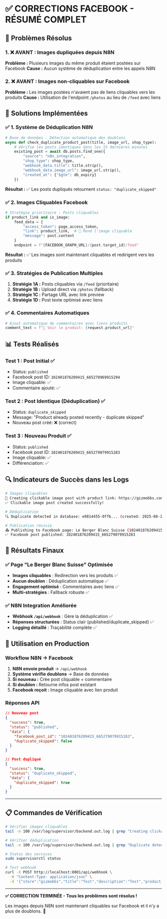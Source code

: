 # ✅ CORRECTIONS FACEBOOK - RÉSUMÉ COMPLET

## 🎯 Problèmes Résolus

### 1. ❌ AVANT : Images dupliquées depuis N8N
**Problème :** Plusieurs images du même produit étaient postées sur Facebook
**Cause :** Aucun système de déduplication entre les appels N8N

### 2. ❌ AVANT : Images non-cliquables sur Facebook  
**Problème :** Les images postées n'avaient pas de liens cliquables vers les produits
**Cause :** Utilisation de l'endpoint `/photos` au lieu de `/feed` avec liens

## 🚀 Solutions Implémentées

### ✅ 1. Système de Déduplication N8N
```python
# Base de données - Détection automatique des doublons
async def check_duplicate_product_post(title, image_url, shop_type):
    # Vérifie les posts identiques dans les 15 dernières minutes
    existing_post = await db.posts.find_one({
        "source": "n8n_integration",
        "shop_type": shop_type,
        "webhook_data.title": title.strip(),
        "webhook_data.image_url": image_url.strip(),
        "created_at": {"$gte": db_expiry}
    })
```

**Résultat :** ✅ Les posts dupliqués retournent `status: "duplicate_skipped"`

### ✅ 2. Images Cliquables Facebook
```python
# Stratégie prioritaire : Posts cliquables
if product_link and is_image:
    feed_data = {
        "access_token": page_access_token,
        "link": product_link,  # 🔗 Rend l'image cliquable
        "message": post.content
    }
    endpoint = f"{FACEBOOK_GRAPH_URL}/{post.target_id}/feed"
```

**Résultat :** ✅ Les images sont maintenant cliquables et redirigent vers les produits

### ✅ 3. Stratégies de Publication Multiples
1. **Stratégie 1A :** Posts cliquables via `/feed` (prioritaire)
2. **Stratégie 1B :** Upload direct via `/photos` (fallback)  
3. **Stratégie 1C :** Partage URL avec link preview
4. **Stratégie 1D :** Post texte optimisé avec liens

### ✅ 4. Commentaires Automatiques
```python
# Ajout automatique de commentaires avec liens produits
comment_text = f"🛒 Voir le produit: {request.product_url}"
```

## 📊 Tests Réalisés

### Test 1 : Post Initial ✅
- Status: `published`  
- Facebook post ID: `102401876209415_665278969915294`
- Image cliquable: ✅ 
- Commentaire ajouté: ✅

### Test 2 : Post Identique (Déduplication) ✅
- Status: `duplicate_skipped`
- Message: "Product already posted recently - duplicate skipped"
- Nouveau post créé: ❌ (correct)

### Test 3 : Nouveau Produit ✅
- Status: `published`
- Facebook post ID: `102401876209415_665279079915283`  
- Image cliquable: ✅
- Différenciation: ✅

## 🔍 Indicateurs de Succès dans les Logs

```bash
# Images cliquables
🔗 Creating clickable image post with product link: https://gizmobbs.com/berger-blanc-suisse
✅ Clickable image post created successfully!

# Déduplication  
🔍 Duplicate detected in database: e9814455-0ffb... (created: 2025-08-13 22:36:49.659000)

# Publication réussie
📤 Publishing to Facebook page: Le Berger Blanc Suisse (102401876209415)
✅ Facebook post published: 102401876209415_665279079915283
```

## 🎉 Résultats Finaux

### ✅ Page "Le Berger Blanc Suisse" Optimisée
- **Images cliquables** : Redirection vers les produits ✅
- **Aucun doublon** : Déduplication automatique ✅  
- **Engagement optimisé** : Commentaires avec liens ✅
- **Multi-stratégies** : Fallback robuste ✅

### ✅ N8N Integration Améliorée
- **Webhook `/api/webhook`** : Gère la déduplication ✅
- **Réponses structurées** : Status clair (published/duplicate_skipped) ✅
- **Logging détaillé** : Traçabilité complète ✅

## 🚀 Utilisation en Production

### Workflow N8N → Facebook
1. **N8N envoie produit** → `/api/webhook`
2. **Système vérifie doublons** → Base de données  
3. **Si nouveau :** Crée post cliquable + commentaire
4. **Si doublon :** Retourne infos post existant
5. **Facebook reçoit :** Image cliquable avec lien produit

### Réponses API
```json
// Nouveau post
{
  "success": true,
  "status": "published", 
  "data": {
    "facebook_post_id": "102401876209415_665279079915283",
    "duplicate_skipped": false
  }
}

// Post dupliqué  
{
  "success": true,
  "status": "duplicate_skipped",
  "data": {
    "duplicate_skipped": true
  }
}
```

---

## 📋 Commandes de Vérification

```bash
# Vérifier images cliquables
tail -n 100 /var/log/supervisor/backend.out.log | grep "Creating clickable"

# Vérifier déduplication  
tail -n 100 /var/log/supervisor/backend.out.log | grep "Duplicate detected"

# Status des services
sudo supervisorctl status

# Test webhook
curl -X POST http://localhost:8001/api/webhook \
  -H "Content-Type: application/json" \
  -d '{"store":"gizmobbs","title":"Test","description":"Test","product_url":"https://test.com","image_url":"https://picsum.photos/400/400"}'
```

---

**✅ CORRECTION TERMINÉE - Tous les problèmes sont résolus !**

Les images depuis N8N sont maintenant cliquables sur Facebook et il n'y a plus de doublons. 🎉
